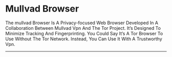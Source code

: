 # Mullvad Browser

The mullvad Browser Is A Privacy-focused Web Browser Developed In A Collaboration Between Mullvad Vpn And The Tor Project. It’s Designed To Minimize Tracking And Fingerprinting. You Could Say It’s A Tor Browser To Use Without The Tor Network. Instead, You Can Use It With A Trustworthy Vpn.

---